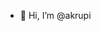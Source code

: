 - 👋 Hi, I’m @akrupi

<!---
akrupi/akrupi is a ✨ special ✨ repository because its `README.md` (this file) appears on your GitHub profile.
You can click the Preview link to take a look at your changes.
--->
